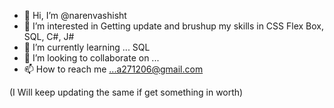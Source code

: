 - 👋 Hi, I’m @narenvashisht 
- 👀 I’m interested in Getting update and brushup my skills in CSS Flex Box, SQL, C#, J#
- 🌱 I’m currently learning ... SQL
- 💞️ I’m looking to collaborate on ...
- 📫 How to reach me ...a271206@gmail.com

<!---
narenvashisht/narenvashisht is a ✨ special ✨ repository because its `README.md` (this file) appears on your GitHub profile.
You can click the Preview link to take a look at your changes.
--->
(I Will keep updating the same if get something in worth)
